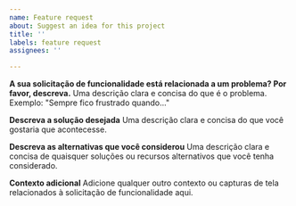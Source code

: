 ```yaml
---
name: Feature request
about: Suggest an idea for this project
title: ''
labels: feature request
assignees: ''

---
```


**A sua solicitação de funcionalidade está relacionada a um problema? Por favor, descreva.**
Uma descrição clara e concisa do que é o problema. Exemplo: "Sempre fico frustrado quando..."

**Descreva a solução desejada**
Uma descrição clara e concisa do que você gostaria que acontecesse.

**Descreva as alternativas que você considerou**
Uma descrição clara e concisa de quaisquer soluções ou recursos alternativos que você tenha considerado.

**Contexto adicional**
Adicione qualquer outro contexto ou capturas de tela relacionados à solicitação de funcionalidade aqui.